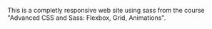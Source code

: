 This is a completly responsive web site using sass from the course "Advanced CSS and Sass: Flexbox, Grid, Animations".

